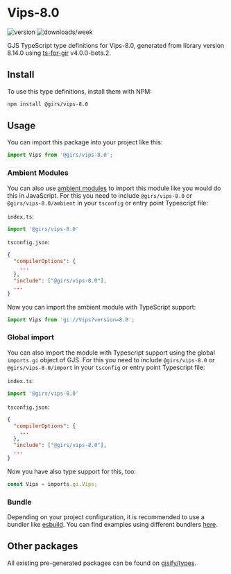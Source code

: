 
# Vips-8.0

![version](https://img.shields.io/npm/v/@girs/vips-8.0)
![downloads/week](https://img.shields.io/npm/dw/@girs/vips-8.0)


GJS TypeScript type definitions for Vips-8.0, generated from library version 8.14.0 using [ts-for-gir](https://github.com/gjsify/ts-for-gir) v4.0.0-beta.2.


## Install

To use this type definitions, install them with NPM:
```bash
npm install @girs/vips-8.0
```

## Usage

You can import this package into your project like this:
```ts
import Vips from '@girs/vips-8.0';
```

### Ambient Modules

You can also use [ambient modules](https://github.com/gjsify/ts-for-gir/tree/main/packages/cli#ambient-modules) to import this module like you would do this in JavaScript.
For this you need to include `@girs/vips-8.0` or `@girs/vips-8.0/ambient` in your `tsconfig` or entry point Typescript file:

`index.ts`:
```ts
import '@girs/vips-8.0'
```

`tsconfig.json`:
```json
{
  "compilerOptions": {
    ...
  },
  "include": ["@girs/vips-8.0"],
  ...
}
```

Now you can import the ambient module with TypeScript support: 

```ts
import Vips from 'gi://Vips?version=8.0';
```

### Global import

You can also import the module with Typescript support using the global `imports.gi` object of GJS.
For this you need to include `@girs/vips-8.0` or `@girs/vips-8.0/import` in your `tsconfig` or entry point Typescript file:

`index.ts`:
```ts
import '@girs/vips-8.0'
```

`tsconfig.json`:
```json
{
  "compilerOptions": {
    ...
  },
  "include": ["@girs/vips-8.0"],
  ...
}
```

Now you have also type support for this, too:

```ts
const Vips = imports.gi.Vips;
```

### Bundle

Depending on your project configuration, it is recommended to use a bundler like [esbuild](https://esbuild.github.io/). You can find examples using different bundlers [here](https://github.com/gjsify/ts-for-gir/tree/main/examples).

## Other packages

All existing pre-generated packages can be found on [gjsify/types](https://github.com/gjsify/types).


